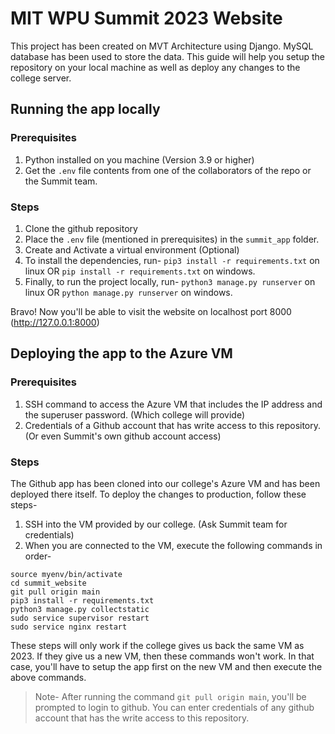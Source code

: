 # MIT WPU Summit 2023 Website

This project has been created on MVT Architecture using Django. MySQL database has been used to store the data.
This guide will help you setup the repository on your local machine as well as deploy any changes to the college server.

## Running the app locally

### Prerequisites

1. Python installed on you machine (Version 3.9 or higher)
2. Get the `.env` file contents from one of the collaborators of the repo or the Summit team.


### Steps

1. Clone the github repository
2. Place the `.env` file (mentioned in prerequisites) in the `summit_app` folder.
3. Create and Activate a virtual environment (Optional)
4. To install the dependencies, run- `pip3 install -r requirements.txt` on linux OR `pip install -r requirements.txt` on windows.
5. Finally, to run the project locally, run- `python3 manage.py runserver` on linux OR `python manage.py runserver` on windows.

Bravo! Now you'll be able to visit the website on localhost port 8000 (http://127.0.0.1:8000)

## Deploying the app to the Azure VM

### Prerequisites

1. SSH command to access the Azure VM that includes the IP address and the superuser password. (Which college will provide)
2. Credentials of a Github account that has write access to this repository.(Or even Summit's own github account access)

### Steps

The Github app has been cloned into our college's Azure VM and has been deployed there itself. To deploy the changes to production, follow these steps-

1. SSH into the VM provided by our college. (Ask Summit team for credentials)
2. When you are connected to the VM, execute the following commands in order-

```
source myenv/bin/activate
cd summit_website
git pull origin main
pip3 install -r requirements.txt
python3 manage.py collectstatic
sudo service supervisor restart
sudo service nginx restart
```

These steps will only work if the college gives us back the same VM as 2023. If they give us a new VM, then these commands won't work. In that case, you'll have to setup the app first on the new VM and then execute the above commands.

> Note- After running the command `git pull origin main`, you'll be prompted to login to github. You can enter credentials of any github account that has the write access to this repository.
